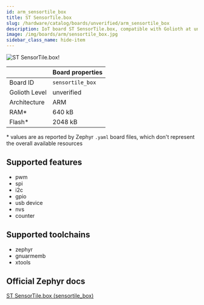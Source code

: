 ```yaml
---
id: arm_sensortile_box
title: ST SensorTile.box
slug: /hardware/catalog/boards/unverified/arm_sensortile_box
description: IoT board ST SensorTile.box, compatible with Golioth at unverified level.
image: /img/boards/arm/sensortile_box.jpg
sidebar_class_name: hide-item
---
```


[//]: # (This is an auto-generated file, do not edit! Changes to it will be lost upon re-generation)

![ST SensorTile.box!](/img/boards/arm/sensortile_box.jpg "ST SensorTile.box")

|                | Board properties     |
| -------------  | -------------------- |
| Board ID       | `sensortile_box` |
| Golioth Level  | unverified       |
| Architecture   | ARM |
| RAM*           | 640 kB |
| Flash*         | 2048 kB |

\* values are as reported by Zephyr `.yaml` board files, which don't represent the overall available resources



## Supported features

* pwm
* spi
* i2c
* gpio
* usb device
* nvs
* counter

## Supported toolchains

* zephyr
* gnuarmemb
* xtools

## Official Zephyr docs

[ST SensorTile.box (sensortile_box)](https://docs.zephyrproject.org/latest/boards/arm/sensortile_box/doc/index.html)
